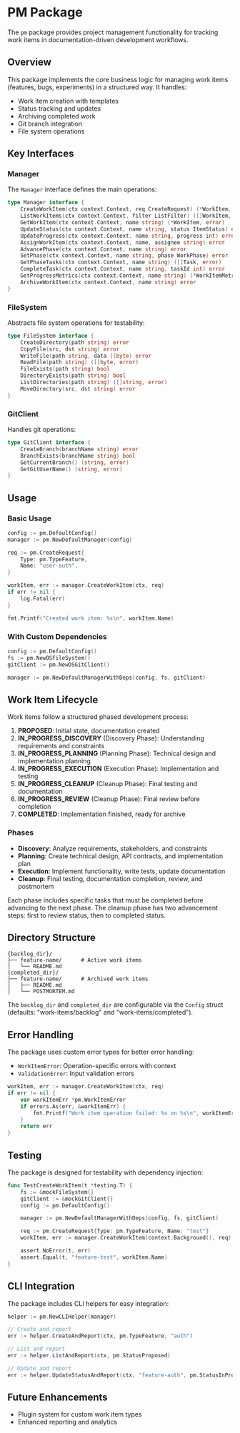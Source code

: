 # PM Package

The `pm` package provides project management functionality for tracking work items in documentation-driven development workflows.

## Overview

This package implements the core business logic for managing work items (features, bugs, experiments) in a structured way. It handles:

- Work item creation with templates
- Status tracking and updates
- Archiving completed work
- Git branch integration
- File system operations

## Key Interfaces

### Manager

The `Manager` interface defines the main operations:

```go
type Manager interface {
    CreateWorkItem(ctx context.Context, req CreateRequest) (*WorkItem, error)
    ListWorkItems(ctx context.Context, filter ListFilter) ([]WorkItem, error)
    GetWorkItem(ctx context.Context, name string) (*WorkItem, error)
    UpdateStatus(ctx context.Context, name string, status ItemStatus) error
    UpdateProgress(ctx context.Context, name string, progress int) error
    AssignWorkItem(ctx context.Context, name, assignee string) error
    AdvancePhase(ctx context.Context, name string) error
    SetPhase(ctx context.Context, name string, phase WorkPhase) error
    GetPhaseTasks(ctx context.Context, name string) ([]Task, error)
    CompleteTask(ctx context.Context, name string, taskId int) error
    GetProgressMetrics(ctx context.Context, name string) (*WorkItemMetrics, error)
    ArchiveWorkItem(ctx context.Context, name string) error
}
```

### FileSystem

Abstracts file system operations for testability:

```go
type FileSystem interface {
    CreateDirectory(path string) error
    CopyFile(src, dst string) error
    WriteFile(path string, data []byte) error
    ReadFile(path string) ([]byte, error)
    FileExists(path string) bool
    DirectoryExists(path string) bool
    ListDirectories(path string) ([]string, error)
    MoveDirectory(src, dst string) error
}
```

### GitClient

Handles git operations:

```go
type GitClient interface {
    CreateBranch(branchName string) error
    BranchExists(branchName string) bool
    GetCurrentBranch() (string, error)
    GetGitUserName() (string, error)
}
```

## Usage

### Basic Usage

```go
config := pm.DefaultConfig()
manager := pm.NewDefaultManager(config)

req := pm.CreateRequest{
    Type: pm.TypeFeature,
    Name: "user-auth",
}

workItem, err := manager.CreateWorkItem(ctx, req)
if err != nil {
    log.Fatal(err)
}

fmt.Printf("Created work item: %s\n", workItem.Name)
```

### With Custom Dependencies

```go
config := pm.DefaultConfig()
fs := pm.NewOSFileSystem()
gitClient := pm.NewOSGitClient()

manager := pm.NewDefaultManagerWithDeps(config, fs, gitClient)
```

## Work Item Lifecycle

Work items follow a structured phased development process:

1. **PROPOSED**: Initial state, documentation created
2. **IN_PROGRESS_DISCOVERY** (Discovery Phase): Understanding requirements and constraints
3. **IN_PROGRESS_PLANNING** (Planning Phase): Technical design and implementation planning
4. **IN_PROGRESS_EXECUTION** (Execution Phase): Implementation and testing
5. **IN_PROGRESS_CLEANUP** (Cleanup Phase): Final testing and documentation
6. **IN_PROGRESS_REVIEW** (Cleanup Phase): Final review before completion
7. **COMPLETED**: Implementation finished, ready for archive

### Phases

- **Discovery**: Analyze requirements, stakeholders, and constraints
- **Planning**: Create technical design, API contracts, and implementation plan
- **Execution**: Implement functionality, write tests, update documentation
- **Cleanup**: Final testing, documentation completion, review, and postmortem

Each phase includes specific tasks that must be completed before advancing to the next phase. The cleanup phase has two advancement steps: first to review status, then to completed status.

## Directory Structure

```
{backlog_dir}/
├── feature-name/      # Active work items
│   └── README.md
{completed_dir}/
├── feature-name/      # Archived work items
│   ├── README.md
│   └── POSTMORTEM.md
```

The `backlog_dir` and `completed_dir` are configurable via the `Config` struct (defaults: "work-items/backlog" and "work-items/completed").

## Error Handling

The package uses custom error types for better error handling:

- `WorkItemError`: Operation-specific errors with context
- `ValidationError`: Input validation errors

```go
workItem, err := manager.CreateWorkItem(ctx, req)
if err != nil {
    var workItemErr *pm.WorkItemError
    if errors.As(err, &workItemErr) {
        fmt.Printf("Work item operation failed: %s on %s\n", workItemErr.Op, workItemErr.Name)
    }
    return err
}
```

## Testing

The package is designed for testability with dependency injection:

```go
func TestCreateWorkItem(t *testing.T) {
    fs := &mockFileSystem{}
    gitClient := &mockGitClient{}
    config := pm.DefaultConfig()

    manager := pm.NewDefaultManagerWithDeps(config, fs, gitClient)

    req := pm.CreateRequest{Type: pm.TypeFeature, Name: "test"}
    workItem, err := manager.CreateWorkItem(context.Background(), req)

    assert.NoError(t, err)
    assert.Equal(t, "feature-test", workItem.Name)
}
```

## CLI Integration

The package includes CLI helpers for easy integration:

```go
helper := pm.NewCLIHelper(manager)

// Create and report
err := helper.CreateAndReport(ctx, pm.TypeFeature, "auth")

// List and report
err := helper.ListAndReport(ctx, pm.StatusProposed)

// Update and report
err := helper.UpdateStatusAndReport(ctx, "feature-auth", pm.StatusInProgress)
```

## Future Enhancements

- Plugin system for custom work item types
- Enhanced reporting and analytics

